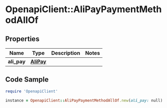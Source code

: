 # OpenapiClient::AliPayPaymentMethodAllOf

## Properties

Name | Type | Description | Notes
------------ | ------------- | ------------- | -------------
**ali_pay** | [**AliPay**](AliPay.md) |  | 

## Code Sample

```ruby
require 'OpenapiClient'

instance = OpenapiClient::AliPayPaymentMethodAllOf.new(ali_pay: null)
```


